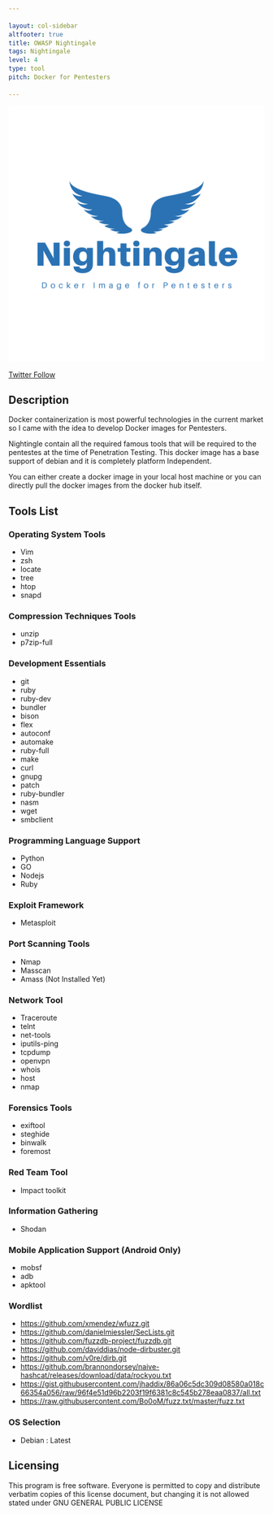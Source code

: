 ```yaml
---

layout: col-sidebar
altfooter: true
title: OWASP Nightingale
tags: Nightingale
level: 4
type: tool
pitch: Docker for Pentesters

---
```

<!--Logo and Social Links-->

![Nightingale Logo](https://raw.githubusercontent.com/OWASP/www-project-nightingale/main/assets/images/Nightingale.png)

[Twitter Follow](https://twitter.com/RajaNagori7)

<!--Description-->
## Description
Docker containerization is most powerful technologies in the current market 
so I came with the idea to develop Docker images for Pentesters.

Nightingle contain all the required famous tools that will be required to the pentestes at the time of Penetration Testing.
This docker image has a base support of debian and it is completely platform Independent.

You can either create a docker image in your local host machine or you can directly pull the docker images from the docker hub itself.

## Tools List

### Operating System Tools
- Vim
- zsh
- locate
- tree
- htop
- snapd
### Compression Techniques Tools
- unzip
- p7zip-full
### Development Essentials
- git
- ruby 
- ruby-dev 
- bundler 
- bison 
- flex 
- autoconf 
- automake 
- ruby-full 
- make 
- curl 
- gnupg 
- patch 
- ruby-bundler 
- nasm 
- wget 
- smbclient
### Programming Language Support
- Python
- GO
- Nodejs
- Ruby
### Exploit Framework
- Metasploit
### Port Scanning Tools
- Nmap
- Masscan
- Amass (Not Installed Yet)
### Network Tool
- Traceroute
- telnt
- net-tools
- iputils-ping
- tcpdump
- openvpn
- whois
- host
- nmap
### Forensics Tools
- exiftool
- steghide
- binwalk
- foremost
### Red Team Tool
- Impact toolkit
### Information Gathering 
- Shodan
### Mobile Application Support (Android Only)
- mobsf
- adb
- apktool
### Wordlist 
- https://github.com/xmendez/wfuzz.git
- https://github.com/danielmiessler/SecLists.git
- https://github.com/fuzzdb-project/fuzzdb.git
- https://github.com/daviddias/node-dirbuster.git
- https://github.com/v0re/dirb.git
- https://github.com/brannondorsey/naive-hashcat/releases/download/data/rockyou.txt
- https://gist.githubusercontent.com/jhaddix/86a06c5dc309d08580a018c66354a056/raw/96f4e51d96b2203f19f6381c8c545b278eaa0837/all.txt
- https://raw.githubusercontent.com/Bo0oM/fuzz.txt/master/fuzz.txt 
### OS Selection
- Debian : Latest
<!--Lisence-->
## Licensing
This program is free software. Everyone is permitted to copy and distribute verbatim copies
of this license document, but changing it is not allowed stated under GNU GENERAL PUBLIC LICENSE
